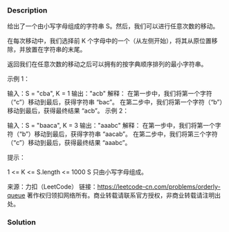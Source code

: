 ### Description

给出了一个由小写字母组成的字符串 S。然后，我们可以进行任意次数的移动。

在每次移动中，我们选择前 K 个字母中的一个（从左侧开始），将其从原位置移除，并放置在字符串的末尾。

返回我们在任意次数的移动之后可以拥有的按字典顺序排列的最小字符串。

 

示例 1：

输入：S = "cba", K = 1
输出："acb"
解释：
在第一步中，我们将第一个字符（“c”）移动到最后，获得字符串 “bac”。
在第二步中，我们将第一个字符（“b”）移动到最后，获得最终结果 “acb”。
示例 2：

输入：S = "baaca", K = 3
输出："aaabc"
解释：
在第一步中，我们将第一个字符（“b”）移动到最后，获得字符串 “aacab”。
在第二步中，我们将第三个字符（“c”）移动到最后，获得最终结果 “aaabc”。


提示：

1 <= K <= S.length <= 1000
S 只由小写字母组成。

来源：力扣（LeetCode）
链接：https://leetcode-cn.com/problems/orderly-queue
著作权归领扣网络所有。商业转载请联系官方授权，非商业转载请注明出处。

### Solution
```java

```

